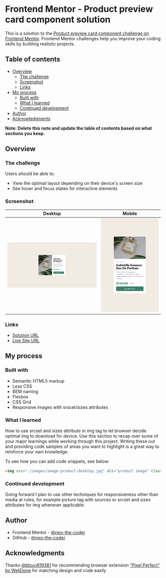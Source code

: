 # Frontend Mentor - Product preview card component solution

This is a solution to the [Product preview card component challenge on Frontend Mentor](https://www.frontendmentor.io/challenges/product-preview-card-component-GO7UmttRfa). Frontend Mentor challenges help you improve your coding skills by building realistic projects. 

## Table of contents

- [Overview](#overview)
  - [The challenge](#the-challenge)
  - [Screenshot](#screenshot)
  - [Links](#links)
- [My process](#my-process)
  - [Built with](#built-with)
  - [What I learned](#what-i-learned)
  - [Continued development](#continued-development)
- [Author](#author)
- [Acknowledgments](#acknowledgments)

**Note: Delete this note and update the table of contents based on what sections you keep.**

## Overview

### The challenge

Users should be able to:

- View the optimal layout depending on their device's screen size
- See hover and focus states for interactive elements

### Screenshot

Desktop             |  Mobile
:------------------:|:-------------------:
![Screenshot.png](./Screenshot.png)  |  ![Screenshot mobile.png](./Screenshot_mobile.png)

### Links

- [Solution URL](https://github.com/neo-the-coder/frontendmentor/tree/main/product-preview-card-component-main)
- [Live Site URL](https://neo-the-coder.github.io/frontendmentor/product-preview-card-component-main)

## My process

### Built with

- Semantic HTML5 markup
- Less CSS
- BEM naming
- Flexbox
- CSS Grid
- Responsive images with srscet/sizes attributes

### What I learned

How to use srcset and sizes attribute in img tag to let browser decide optimal img to download for device.
Use this section to recap over some of your major learnings while working through this project. Writing these out and providing code samples of areas you want to highlight is a great way to reinforce your own knowledge.

To see how you can add code snippets, see below:

```html
<img src="./images/image-product-desktop.jpg" alt="product image" class="product__image" srcset="./images/image-product-desktop.jpg 600w, ./images/image-product-mobile.jpg 686w" sizes="(min-width: 640px) 300px, 343px" />
```

### Continued development

Going forward I plan to use other techniques for responsiveness other than media at rules, for example picture tag with sources or srcset and sizes attributes for img whenever applicable.

## Author

- Frontend Mentor - [@neo-the-coder](https://www.frontendmentor.io/profile/neo-the-coder)
- GitHub - [@neo-the-coder](https://github.com/neo-the-coder)

## Acknowledgments

Thanks [@bhuvi819381](https://www.frontendmentor.io/profile/bhuvi819381) for recommending browser extension ["Pixel Perfect" by WellDone](https://www.welldonecode.com/perfectpixel/) for matching design and code easily
